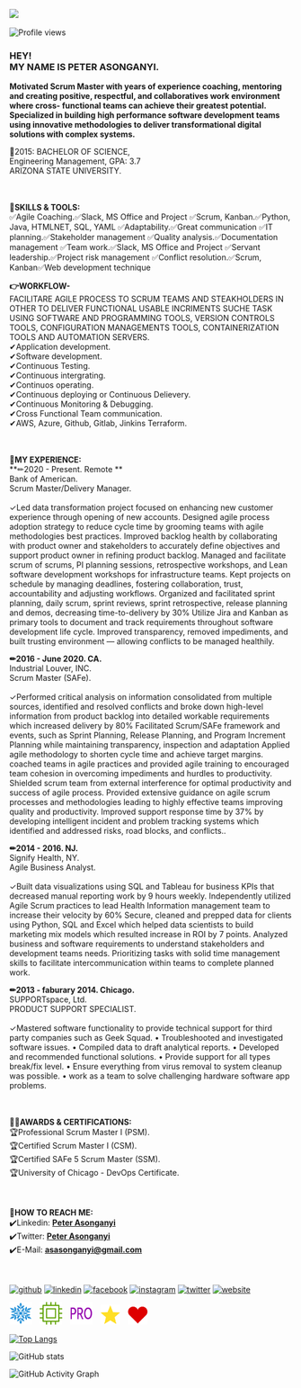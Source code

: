 ![](https://i.pinimg.com/originals/ff/d8/ec/ffd8ec1b52077a620112a4f5870fb9a7.jpg)

![Profile views](https://gpvc.arturio.dev/peter60626)  

### HEY! <br> MY NAME IS PETER ASONGANYI.

**Motivated Scrum Master with years of experience coaching, mentoring and creating positive, respectful, and collaboratives work environment where cross- functional teams can achieve their greatest potential. Specialized in building high performance software development teams using innovative methodologies to deliver transformational digital solutions with complex systems.** <br>

  
📗2015: BACHELOR OF SCIENCE, <br>
  Engineering Management, GPA: 3.7 <br>
  ARIZONA STATE UNIVERSITY. <br>
  

**<br><br>🎡SKILLS & TOOLS:** <br>
✅Agile Coaching.✅Slack, MS Office and Project
✅Scrum, Kanban.✅Python, Java, HTMLNET, SQL, YAML
✅Adaptability.✅Great communication
✅IT planning.✅Stakeholder management
✅Quality analysis.✅Documentation management
✅Team work.✅Slack, MS Office and Project
✅Servant leadership.✅Project risk management
✅Conflict resolution.✅Scrum, Kanban✅Web development technique

**👉WORKFLOW-** <br>
FACILITARE AGILE PROCESS TO SCRUM TEAMS AND STEAKHOLDERS IN OTHER TO DELIVER FUNCTIONAL USABLE INCRIMENTS SUCHE TASK USING SOFTWARE AND PROGRAMMING TOOLS, VERSION CONTROLS TOOLS, CONFIGURATION MANAGEMENTS TOOLS, CONTAINERIZATION TOOLS AND AUTOMATION SERVERS. <br>
✔Application development.<br>
✔Software development.<br>
✔Continuous Testing.<br>
✔Continuous intergrating.<br>
✔Continuos operating.<br>
✔Continuous deploying or Continuous Delievery.<br>
✔Continuous Monitoring & Debugging.<br>
✔Cross Functional Team communication.<br>
✔AWS, Azure, Github, Gitlab, Jinkins Terraform.<br>




**<br><br>🎡MY EXPERIENCE:**<br>
**✏2020 - Present. Remote ** <br> Bank of American. <br> Scrum Master/Delivery Manager. <br>
<br>✓Led data transformation project focused on enhancing new customer experience through opening of new accounts. Designed agile process adoption strategy to reduce cycle time by grooming teams with agile methodologies best practices.
Improved backlog health by collaborating with product owner and stakeholders to accurately define objectives and support product owner in refining product backlog.
Managed and facilitate scrum of scrums, PI planning sessions, retrospective workshops, and Lean software development workshops for infrastructure teams.
Kept projects on schedule by managing deadlines, fostering collaboration, trust, accountability and adjusting workflows.
Organized and facilitated sprint planning, daily scrum, sprint reviews, sprint retrospective, release planning and demos, decreasing time-to-delivery by 30%
Utilize Jira and Kanban as primary tools to document and track requirements throughout software development life cycle.
Improved transparency, removed impediments, and built trusting environment — allowing conflicts to be managed healthily.


**✏2016 - June 2020. CA.** <br>Industrial Louver, INC.<br> Scrum Master (SAFe). <br>
<br> ✓Performed critical analysis on information consolidated from multiple sources, identified and resolved conflicts and broke down high-level information from product backlog into detailed workable requirements which increased delivery by 80%
Facilitated Scrum/SAFe framework and events, such as Sprint Planning, Release Planning, and Program Increment Planning while maintaining transparency, inspection and adaptation
Applied agile methodology to shorten cycle time and achieve target margins. coached teams in agile practices and provided agile training to encouraged team cohesion in overcoming impediments and hurdles to productivity.
Shielded scrum team from external interference for optimal productivity and success of agile process.
Provided extensive guidance on agile scrum processes and methodologies leading to highly effective teams improving quality and productivity. Improved support response time by 37% by developing intelligent incident and problem tracking systems which identified and addressed risks, road blocks, and conflicts..

**✏2014 - 2016. NJ.** <br> Signify Health, NY.<br>Agile Business Analyst.<br>
<br> ✓Built data visualizations using SQL and Tableau for business KPIs that decreased manual reporting work by 9 hours weekly.
Independently utilized Agile Scrum practices to lead Health Information management team to increase their velocity by 60%
Secure, cleaned and prepped data for clients using Python, SQL and Excel which helped data scientists to build marketing mix models which resulted increase in ROI by 7 points.
Analyzed business and software requirements to understand stakeholders and development teams needs.
Prioritizing tasks with solid time management skills to facilitate intercommunication within teams to complete planned work.


**✏2013 - faburary 2014. Chicago.** <br>SUPPORTspace, Ltd.<br>PRODUCT SUPPORT SPECIALIST.<br>
<br> ✓Mastered software functionality to provide technical support for third party companies such as Geek Squad. • Troubleshooted and investigated software issues. • Compiled data to draft analytical reports. • Developed and recommended functional solutions. • Provide support for all types break/fix level. • Ensure everything from virus removal to system cleanup was possible. • work as a team to solve challenging hardware software app problems.



**<br><br>👨‍🎓AWARDS & CERTIFICATIONS:** <br>
🏆Professional Scrum Master I (PSM).<br>
🏆Certified Scrum Master I (CSM). <br>
🏆Certified SAFe 5 Scrum Master (SSM). <br>
🏆University of Chicago - DevOps Certificate. <br>



**<br><br>🛑HOW TO REACH ME:**<br>
✔️Linkedin: **[Peter Asonganyi](https://www.linkedin.com/in/pasonganyi/)<br>**
✔️Twitter: **[Peter Asonganyi](https://twitter.com/pasonganyi)<br>**
✔️E-Mail: **asasonganyi@gmail.com<br>**



<br><br>[<img src='https://cdn.jsdelivr.net/npm/simple-icons@3.0.1/icons/github.svg' alt='github' height='40'>](https://github.com/peter60626)  [<img src='https://cdn.jsdelivr.net/npm/simple-icons@3.0.1/icons/linkedin.svg' alt='linkedin' height='40'>](https://www.linkedin.com/in/pasonganyi/)  [<img src='https://cdn.jsdelivr.net/npm/simple-icons@3.0.1/icons/facebook.svg' alt='facebook' height='40'>](https://www.facebook.com/facebook)  [<img src='https://cdn.jsdelivr.net/npm/simple-icons@3.0.1/icons/instagram.svg' alt='instagram' height='40'>](https://www.instagram.com/pasonganyi/)  [<img src='https://cdn.jsdelivr.net/npm/simple-icons@3.0.1/icons/twitter.svg' alt='twitter' height='40'>](https://twitter.com/pasonganyi)  [<img src='https://cdn.jsdelivr.net/npm/simple-icons@3.0.1/icons/icloud.svg' alt='website' height='40'>](https://agileprocessor.com/)  

<a href='https://archiveprogram.github.com/'><img src='https://raw.githubusercontent.com/acervenky/animated-github-badges/master/assets/acbadge.gif' width='40' height='40'></a> <a href='https://docs.github.com/en/developers'><img src='https://raw.githubusercontent.com/acervenky/animated-github-badges/master/assets/devbadge.gif' width='40' height='40'></a> <a href='https://github.com/pricing'><img src='https://raw.githubusercontent.com/acervenky/animated-github-badges/master/assets/pro.gif' width='40' height='40'></a> <a href='https://stars.github.com/'><img src='https://raw.githubusercontent.com/acervenky/animated-github-badges/master/assets/starbadge.gif' width='35' height='35'></a> <a href='https://docs.github.com/en/github/supporting-the-open-source-community-with-github-sponsors'><img src='https://raw.githubusercontent.com/acervenky/animated-github-badges/master/assets/sponsorbadge.gif' width='35' height='35'></a> 

[![Top Langs](https://github-readme-stats.vercel.app/api/top-langs/?username=peter60626)](https://github.com/anuraghazra/github-readme-stats)

![GitHub stats](https://github-readme-stats.vercel.app/api?username=peter60626&show_icons=true&count_private=true)  

![GitHub Activity Graph](https://activity-graph.herokuapp.com/graph?username=peter60626)  


